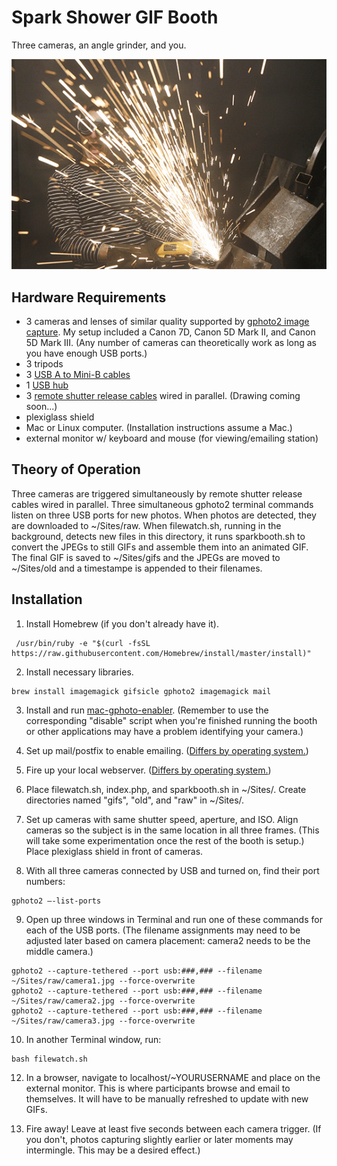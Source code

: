 # Spark Shower GIF Booth
Three cameras, an angle grinder, and you.

![Sample GIF](https://github.com/jasoneppink/spark-shower-GIF-booth/blob/master/sparkshowergifbooth.gif)

## Hardware Requirements
* 3 cameras and lenses of similar quality supported by [gphoto2 image capture](http://gphoto.org/proj/libgphoto2/support.php). My setup included a Canon 7D, Canon 5D Mark II, and Canon 5D Mark III. (Any number of cameras can theoretically work as long as you have enough USB ports.)
* 3 tripods
* 3 [USB A to Mini-B cables](https://www.amazon.com/C2G-Cables-27005-Toshiba-Panasonic/dp/B000067RVL/)
* 1 [USB hub](https://www.amazon.com/Sabrent-4-Port-Individual-Switches-HB-UM43/dp/B00JX1ZS5O/)
* 3 [remote shutter release cables](https://www.amazon.com/gp/product/B002KDS2BY/) wired in parallel. (Drawing coming soon...)
* plexiglass shield
* Mac or Linux computer. (Installation instructions assume a Mac.)
* external monitor w/ keyboard and mouse (for viewing/emailing station)

## Theory of Operation
Three cameras are triggered simultaneously by remote shutter release cables wired in parallel. Three simultaneous gphoto2 terminal commands listen on three USB ports for new photos. When photos are detected, they are downloaded to ~/Sites/raw. When filewatch.sh, running in the background, detects new files in this directory, it runs sparkbooth.sh to convert the JPEGs to still GIFs and assemble them into an animated GIF. The final GIF is saved to ~/Sites/gifs and the JPEGs are moved to ~/Sites/old and a timestampe is appended to their filenames.

## Installation
1. Install Homebrew (if you don't already have it).
  ```
   /usr/bin/ruby -e "$(curl -fsSL https://raw.githubusercontent.com/Homebrew/install/master/install)"
  ```
2. Install necessary libraries.
  ```
  brew install imagemagick gifsicle gphoto2 imagemagick mail
  ```
3. Install and run [mac-gphoto-enabler](https://github.com/mejedi/mac-gphoto-enabler). (Remember to use the corresponding "disable" script when you're finished running the booth or other applications may have a problem identifying your camera.)

4. Set up mail/postfix to enable emailing. ([Differs by operating system.](https://bl.ocks.org/larrybotha/6009971))

5. Fire up your local webserver. ([Differs by operating system.](https://discussions.apple.com/docs/DOC-3083))

6. Place filewatch.sh, index.php, and sparkbooth.sh in ~/Sites/. Create directories named "gifs", "old", and "raw" in ~/Sites/.

7. Set up cameras with same shutter speed, aperture, and ISO. Align cameras so the subject is in the same location in all three frames. (This will take some experimentation once the rest of the booth is setup.) Place plexiglass shield in front of cameras.

8. With all three cameras connected by USB and turned on, find their port numbers:
  ```
  gphoto2 —-list-ports
  ```
9. Open up three windows in Terminal and run one of these commands for each of the USB ports. (The filename assignments may need to be adjusted later based on camera placement: camera2 needs to be the middle camera.)
  ```
  gphoto2 --capture-tethered --port usb:###,### --filename ~/Sites/raw/camera1.jpg --force-overwrite
  gphoto2 --capture-tethered --port usb:###,### --filename ~/Sites/raw/camera2.jpg --force-overwrite
  gphoto2 --capture-tethered --port usb:###,### --filename ~/Sites/raw/camera3.jpg --force-overwrite
  ```
10. In another Terminal window, run:
  ```
  bash filewatch.sh
  ```
12. In a browser, navigate to localhost/~YOURUSERNAME and place on the external monitor. This is where participants browse and email to themselves. It will have to be manually refreshed to update with new GIFs.

13. Fire away! Leave at least five seconds between each camera trigger. (If you don't, photos capturing slightly earlier or later moments may intermingle. This may be a desired effect.)
